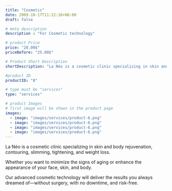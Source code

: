 ```yaml
---
title: "Cosmetic"
date: 2009-10-17T11:22:16+06:00
draft: false

# meta description
description : "For Cosmetic technology"

# product Price
price: "20.00$"
priceBefore: "25.00$"

# Product Short Description
shortDescription: "La Néo is a cosmetic clinic specializing in skin and body rejuvenation, contouring, slimming, tightening, and weight loss."

#product ID
productID: "8"

# type must be "services"
type: "services"

# product Images
# first image will be shown in the product page
images:
  - image: "images/services/product-6.png"
  - image: "images/services/product-6.png"
  - image: "images/services/product-6.png"
  - image: "images/services/product-6.png"
---
```


La Néo is a cosmetic clinic specializing in skin and body rejuvenation, contouring, slimming, tightening, and weight loss. 

Whether you want to minimize the signs of aging or enhance the appearance of your face, skin, and body. 

Our advanced cosmetic technology will deliver the results you always dreamed of—without surgery, with no downtime, and risk-free.